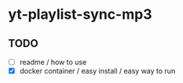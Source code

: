 # yt-playlist-sync-mp3

## TODO

- [ ] readme / how to use
- [x] docker container / easy install / easy way to run
